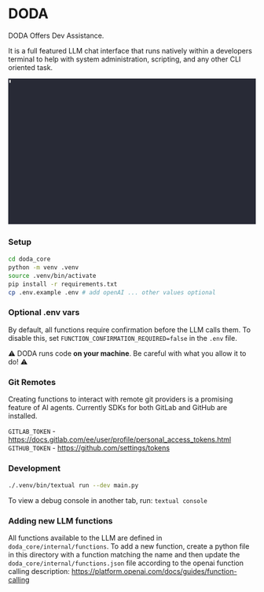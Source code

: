 # DODA

DODA Offers Dev Assistance.

It is a full featured LLM chat interface that runs natively within a developers terminal to help with system administration, scripting, and any other CLI oriented task.

![doda-gif](doda-intro.gif)

### Setup

```bash
cd doda_core
python -m venv .venv
source .venv/bin/activate
pip install -r requirements.txt
cp .env.example .env # add openAI ... other values optional
```

### Optional .env vars

By default, all functions require confirmation before the LLM calls them.
To disable this, set `FUNCTION_CONFIRMATION_REQUIRED=false` in the `.env` file.

⚠️ DODA runs code **on your machine**. Be careful with what you allow it to do! ⚠️

### Git Remotes

Creating functions to interact with remote git providers is a promising feature of AI agents. Currently SDKs for both GitLab and GitHub are installed.

`GITLAB_TOKEN` -  https://docs.gitlab.com/ee/user/profile/personal_access_tokens.html
`GITHUB_TOKEN` - https://github.com/settings/tokens

### Development

```bash
./.venv/bin/textual run --dev main.py
```

To view a debug console in another tab, run:
`textual console`

### Adding new LLM functions

All functions available to the LLM are defined in `doda_core/internal/functions`. To add a new function, create a python file in this directory with a function matching the name and then update the `doda_core/internal/functions.json` file according to the openai function calling description: https://platform.openai.com/docs/guides/function-calling